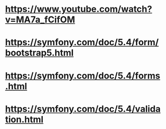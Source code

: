 # https://www.youtube.com/watch?v=MA7a_fCifOM
# https://symfony.com/doc/5.4/form/bootstrap5.html
# https://symfony.com/doc/5.4/forms.html
# https://symfony.com/doc/5.4/validation.html
